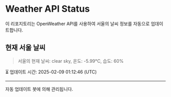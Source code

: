 
# Weather API Status

이 리포지토리는 OpenWeather API를 사용하여 서울의 날씨 정보를 자동으로 업데이트합니다.

## 현재 서울 날씨
> 서울의 현재 날씨: clear sky, 온도: -5.99°C, 습도: 60%

⏳ 업데이트 시간: 2025-02-09 01:12:46 (UTC)

---
자동 업데이트 봇에 의해 관리됩니다.
